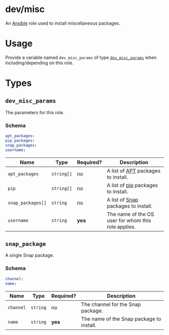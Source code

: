 # dev/misc

An [Ansible](https://www.ansible.com) role used to install miscellaneous packages.

# Usage

Provide a variable named `dev_misc_params` of type [`dev_misc_params`](#dev_misc_params) when including/depending on
this role.

# Types

## `dev_misc_params`

The parameters for this role.

### Schema

```yaml
apt_packages:
pip_packages:
snap_packages:
username:
```

| Name              | Type       | Required? | Description                                                                                   |
| ----------------- | ---------- | --------- | --------------------------------------------------------------------------------------------- |
| `apt_packages`    | `string[]` | no        | A list of [APT](https://en.wikipedia.org/wiki/APT_(software)) packages to install.            |
| `pip`             | `string[]` | no        | A list of [pip](https://pypi.org/project/pip/) packages to install.                           |
| `snap_packages[]` | `string`   | no        | A list of [Snap](https://en.wikipedia.org/wiki/Snappy_(package_manager)) packages to install. |
| `username`        | `string`   | **yes**   | The name of the OS user for whom this role applies.                                           |

## `snap_package`

A single Snap package.

### Schema

```yaml
channel:
name:
```

| Name      | Type     | Required? | Description                              |
| --------- | -------- | --------- | ---------------------------------------- |
| `channel` | `string` | no        | The channel for the Snap package.        |
| `name`    | `string` | **yes**   | The name of the Snap package to install. |
